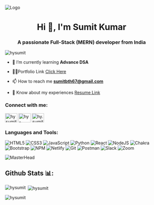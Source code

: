 ![Logo](https://github.com/hySumit/TinDogPage/assets/112721086/7dd14e0b-9728-4d6f-8b46-2163b0b8c171)

<h1 align="center">Hi 👋, I'm Sumit Kumar</h1>
<h3 align="center">A passionate Full-Stack (MERN) developer from India</h3>

<p align="left"> <img src="https://komarev.com/ghpvc/?username=hysumit&label=Profile%20views&color=0e75b6&style=flat" alt="hysumit" /> </p>

- 🌱 I’m currently learning **Advance DSA**

- 👨‍💻Portfolio Link [Click Here](https://hysumit.github.io/portfolio1.0/)

<!-- - 💬 Ask me about **Html,Css,JavaScript**-->

- 📫 How to reach me **sumitbth67@gmail.com**

- 📄 Know about my experiences [Resume Link](https://resume-builder-test-new.masaischool.com/resume/public?resumeId=6698d06946dabfd723485837)

<h3 align="left">Connect with me:</h3>
<p align="left">
<a href="https://twitter.com/hysumit" target="blank"><img align="center" src="https://raw.githubusercontent.com/rahuldkjain/github-profile-readme-generator/master/src/images/icons/Social/twitter.svg" alt="hysumit" height="30" width="40" /></a>
<a href="https://linkedin.com/in/hy-sumit" target="blank"><img align="center" src="https://raw.githubusercontent.com/rahuldkjain/github-profile-readme-generator/master/src/images/icons/Social/linked-in-alt.svg" alt="hy-sumit" height="30" width="40" /></a>
<a href="https://instagram.com/hy.sumit_" target="blank"><img align="center" src="https://raw.githubusercontent.com/rahuldkjain/github-profile-readme-generator/master/src/images/icons/Social/instagram.svg" alt="hy.sumit_" height="30" width="40" /></a>
</p>


<h3 align="left">Languages and Tools:</h3>

  ![HTML5](https://img.shields.io/badge/html5-%23E34F26.svg?style=for-the-badge&logo=html5&logoColor=white)
  ![CSS3](https://img.shields.io/badge/css3-%231572B6.svg?style=for-the-badge&logo=css3&logoColor=white)
  ![JavaScript](https://img.shields.io/badge/javascript-%23323330.svg?style=for-the-badge&logo=javascript&logoColor=%23F7DF1E)
  ![Python](https://img.shields.io/badge/python-3670A0?style=for-the-badge&logo=python&logoColor=ffdd54)
  ![React](https://img.shields.io/badge/react-%2320232a.svg?style=for-the-badge&logo=react&logoColor=%2361DAFB)
  ![NodeJS](https://img.shields.io/badge/node.js-6DA55F?style=for-the-badge&logo=node.js&logoColor=white)
  ![Chakra](https://img.shields.io/badge/chakra-%234ED1C5.svg?style=for-the-badge&logo=chakraui&logoColor=white)
  ![Bootstrap](https://img.shields.io/badge/bootstrap-%23563D7C.svg?style=for-the-badge&logo=bootstrap&logoColor=white)
  ![NPM](https://img.shields.io/badge/NPM-%23000000.svg?style=for-the-badge&logo=npm&logoColor=white)
  ![Netlify](https://img.shields.io/badge/netlify-%23000000.svg?style=for-the-badge&logo=netlify&logoColor=#00C7B7)
  ![Git](https://img.shields.io/badge/git-%23F05033.svg?style=for-the-badge&logo=git&logoColor=white)
  ![Postman](https://img.shields.io/badge/Postman-FF6C37?style=for-the-badge&logo=postman&logoColor=white)
  ![Slack](https://img.shields.io/badge/Slack-4A154B?style=for-the-badge&logo=slack&logoColor=white)
  ![Zoom](https://img.shields.io/badge/Zoom-2D8CFF?style=for-the-badge&logo=zoom&logoColor=white)
  <!-- ![MongoDB](https://img.shields.io/badge/MongoDB-%234ea94b.svg?style=for-the-badge&logo=mongodb&logoColor=white) -->
  <!-- ![Express.js](https://img.shields.io/badge/express.js-%23404d59.svg?style=for-the-badge&logo=express&logoColor=%2361DAFB) -->
  <!-- ![React Router](https://img.shields.io/badge/React_Router-CA4245?style=for-the-badge&logo=react-router&logoColor=white) -->
  <!-- ![Heroku](https://img.shields.io/badge/heroku-%23430098.svg?style=for-the-badge&logo=heroku&logoColor=white) -->
  <!-- ![cypress](https://img.shields.io/badge/-cypress-%23E5E5E5?style=for-the-badge&logo=cypress&logoColor=058a5e) -->
  <!-- ![Jest](https://img.shields.io/badge/-jest-%23C21325?style=for-the-badge&logo=jest&logoColor=white) -->
  <!-- ![TypeScript](https://img.shields.io/badge/typescript-%23007ACC.svg?style=for-the-badge&logo=typescript&logoColor=white) -->
  <!-- ![Babel](https://img.shields.io/badge/Babel-F9DC3e?style=for-the-badge&logo=babel&logoColor=black) -->
  <!-- ![Redux](https://img.shields.io/badge/redux-%23593d88.svg?style=for-the-badge&logo=redux&logoColor=white) -->
<!-- <p align="left"> <a href="https://www.w3schools.com/css/" target="_blank" rel="noreferrer"> <img src="https://raw.githubusercontent.com/devicons/devicon/master/icons/css3/css3-original-wordmark.svg" alt="css3" width="40" height="40"/> </a> <a href="https://www.w3.org/html/" target="_blank" rel="noreferrer"> <img src="https://raw.githubusercontent.com/devicons/devicon/master/icons/html5/html5-original-wordmark.svg" alt="html5" width="40" height="40"/> </a> <a href="https://developer.mozilla.org/en-US/docs/Web/JavaScript" target="_blank" rel="noreferrer"> <img src="https://raw.githubusercontent.com/devicons/devicon/master/icons/javascript/javascript-original.svg" alt="javascript" width="40" height="40"/> </a> <a href="https://www.mongodb.com/" target="_blank" rel="noreferrer"> <img src="https://raw.githubusercontent.com/devicons/devicon/master/icons/mongodb/mongodb-original-wordmark.svg" alt="mongodb" width="40" height="40"/> </a> <a href="https://nodejs.org" target="_blank" rel="noreferrer"> <img src="https://raw.githubusercontent.com/devicons/devicon/master/icons/nodejs/nodejs-original-wordmark.svg" alt="nodejs" width="40" height="40"/> </a> <a href="https://www.php.net" target="_blank" rel="noreferrer"> <img src="https://raw.githubusercontent.com/devicons/devicon/master/icons/php/php-original.svg" alt="php" width="40" height="40"/> </a> <a href="https://www.python.org" target="_blank" rel="noreferrer"> <img src="https://raw.githubusercontent.com/devicons/devicon/master/icons/python/python-original.svg" alt="python" width="40" height="40"/> </a> <a href="https://reactjs.org/" target="_blank" rel="noreferrer"> <img src="https://raw.githubusercontent.com/devicons/devicon/master/icons/react/react-original-wordmark.svg" alt="react" width="40" height="40"/> </a> <a href="https://tailwindcss.com/" target="_blank" rel="noreferrer"> <img src="https://www.vectorlogo.zone/logos/tailwindcss/tailwindcss-icon.svg" alt="tailwind" width="40" height="40"/> </a> </p>
 <a href="https://www.w3.org/html/" target="_blank" rel="noreferrer"> <img src="https://raw.githubusercontent.com/devicons/devicon/master/icons/html5/html5-original-wordmark.svg" alt="html5" width="40" height="40"/> -->


![MasterHead](https://dezinebrainz.com/images/web-design-gif.gif)


## Github Stats 📊:
  
<p><img align="left" src="https://github-readme-stats.vercel.app/api/top-langs?username=hysumit&show_icons=true&locale=en&layout=compact" alt="hysumit" /></p>

<p>&nbsp;<img align="center" src="https://github-readme-stats.vercel.app/api?username=hysumit&show_icons=true&locale=en" alt="hysumit" /></p>

<p><img align="center" src="https://github-readme-streak-stats.herokuapp.com/?user=hysumit&" alt="hysumit" /></p>
